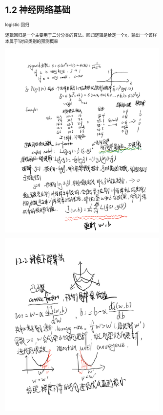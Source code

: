 # 1.2 神经网络基础

logistic 回归

逻辑回归是一个主要用于二分分类的算法。回归逻辑是给定一个x，输出一个该样本属于1对应类别的预测概率

![sigmoid and loss function](.gitbook/assets/image%20%288%29.png)

![](.gitbook/assets/image%20%282%29.png)

